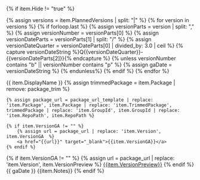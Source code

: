 {% if item.Hide != "true" %}

{% assign versions = item.PlannedVersions | split: "|" %}
{% for version in versions %}
    {% if forloop.last %}
        {% assign versionParts = version | split: "," %}
        {% assign versionNumber = versionParts[0] %}
        {% assign versionDateParts = versionParts[1] | split: "/" %}
        {% assign versionDateQuarter = versionDateParts[0] | divided_by: 3.0 | ceil %}
        {% capture versionDateString %}Q{{versionDateQuarter}}-{{versionDateParts[2]}}{% endcapture %}
        {% unless versionNumber contains "b" || versionNumber contains "p" %}
            {% assign gaDate = versionDateString %}
        {% endunless%}
    {% endif %}
{% endfor %}

<tr>
<td class="table-display-text-th">{{ item.DisplayName }}</td>
<td>
    {% assign trimmedPackage = item.Package | remove: package_trim %}
    
    {% assign package_url = package_url_template | replace: 'item.Package', item.Package | replace: 'item.TrimmedPackage', trimmedPackage | replace: 'item.GroupId', item.GroupId | replace: 'item.RepoPath', item.RepoPath %}
    
    {% if item.VersionGA != "" %}
        {% assign url = package_url | replace: 'item.Version', item.VersionGA  %}
        <a href="{{url}}" target="_blank">{{item.VersionGA}}</a>        
    {% endif %}
</td>
<td>
    {% if item.VersionGA != "" %}
        {% assign url = package_url | replace: 'item.Version', item.VersionPreview  %}
        <a href="{{url}}" target="_blank">{{item.VersionPreview}}</a>
    {% endif %}
</td>
<td>{{ gaDate }}</td>
<td style="max-width: 100px">{{item.Notes}}</td>

</tr>
{% endif %}
